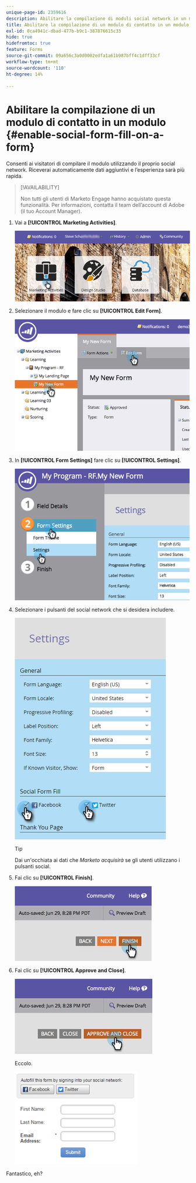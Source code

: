 ```yaml
---
unique-page-id: 2359616
description: Abilitare la compilazione di moduli social network in un modulo - Documentazione di Marketo - Documentazione di prodotto
title: Abilitare la compilazione di un modulo di contatto in un modulo
exl-id: 0ca4941c-dbad-477b-b9c1-387876615c33
hide: true
hidefromtoc: true
feature: Forms
source-git-commit: 09a656c3a0d0002edfa1a61b987bff4c1dff33cf
workflow-type: tm+mt
source-wordcount: '110'
ht-degree: 14%

---
```


# Abilitare la compilazione di un modulo di contatto in un modulo {#enable-social-form-fill-on-a-form}

Consenti ai visitatori di compilare il modulo utilizzando il proprio social network. Riceverai automaticamente dati aggiuntivi e l’esperienza sarà più rapida.

>[!AVAILABILITY]
>
>Non tutti gli utenti di Marketo Engage hanno acquistato questa funzionalità. Per informazioni, contatta il team dell’account di Adobe (il tuo Account Manager).

1. Vai a **[!UICONTROL Marketing Activities]**.

   ![](assets/login-marketing-activities-1.png)

1. Selezionare il modulo e fare clic su **[!UICONTROL Edit Form]**.

   ![](assets/image2014-9-15-16-3a35-3a54.png)

1. In **[!UICONTROL Form Settings]** fare clic su **[!UICONTROL Settings]**.

   ![](assets/image2014-9-15-16-3a36-3a4.png)

1. Selezionare i pulsanti del social network che si desidera includere.

   ![](assets/image2016-4-28-16-3a38-3a58.png)

   >[!TIP]
   >
   >Dai un&#39;occhiata ai dati che _Marketo acquisirà_ se gli utenti utilizzano i pulsanti social.

1. Fai clic su **[!UICONTROL Finish]**.

   ![](assets/image2014-9-15-16-3a36-3a26.png)

1. Fai clic su **[!UICONTROL Approve and Close]**.

   ![](assets/image2014-9-15-16-3a36-3a33.png)

   Eccolo.

   ![](assets/image2016-4-28-16-3a45-3a58.png)

Fantastico, eh?
